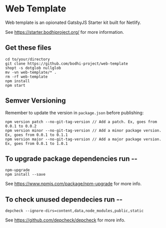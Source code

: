 # Web Template

Web template is an opionated GatsbyJS Starter kit built for Netlify.

See https://starter.bodhiproject.org/ for more information.

## Get these files

```
cd to/your/directory
git clone https://github.com/bodhi-project/web-template
shopt -s dotglob nullglob
mv -vn web-template/* .
rm -rf web-template
npm install
npm start
```

## Semver Versioning

Remember to update the version in `package.json` before publishing:

```
npm version patch --no-git-tag-version // Add a patch. Ex, goes from 0.0.1 to 0.0.2
npm version minor --no-git-tag-version // Add a minor package version. Ex, goes from 0.0.1 to 0.1.1
npm version major --no-git-tag-version // Add a major package version. Ex, goes from 0.0.1 to 1.0.1
```

## To upgrade package dependencies run --

```
npm-upgrade
npm install --save
```

See https://www.npmjs.com/package/npm-upgrade for more info.

## To check unused dependecies run --

```
depcheck --ignore-dirs=content,data,node_modules,public,static
```

See https://github.com/depcheck/depcheck for more info.

